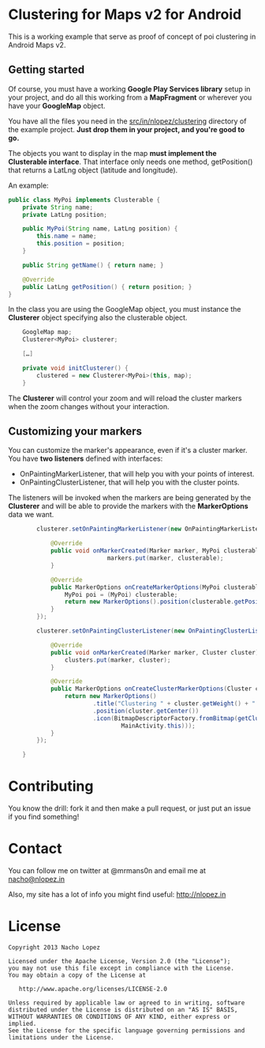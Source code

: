 Clustering for Maps v2 for Android
==================================

This is a working example that serve as proof of concept of poi clustering in Android Maps v2. 

Getting started
---------------

Of course, you must have a working **Google Play Services library** setup in your project, and do all this working from a **MapFragment** or wherever you have your **GoogleMap** object.

You have all the files you need in the [src/in/nlopez/clustering](https://github.com/mrmans0n/android-maps-v2-clustering/tree/master/src/in/nlopez/clustering) directory of the example project. **Just drop them in your project, and you're good to go.**

The objects you want to display in the map **must implement the Clusterable interface**. That interface only needs one method, getPosition() that returns a LatLng object (latitude and longitude).

An example:
```java
public class MyPoi implements Clusterable {
	private String name;
	private LatLng position;

	public MyPoi(String name, LatLng position) {
		this.name = name;
		this.position = position;
	}

	public String getName() { return name; }

	@Override
	public LatLng getPosition() { return position; }
}
```

In the class you are using the GoogleMap object, you must instance the **Clusterer** object specifying also the clusterable object.

```java
	GoogleMap map;
	Clusterer<MyPoi> clusterer;

	[…]

	private void initClusterer() {
		clustered = new Clusterer<MyPoi>(this, map);		
	}

```

The **Clusterer** will control your zoom and will reload the cluster markers when the zoom changes without your interaction.

Customizing your markers
------------------------

You can customize the marker's appearance, even if it's a cluster marker. You have **two listeners** defined with interfaces:

* OnPaintingMarkerListener, that will help you with your points of interest.
* OnPaintingClusterListener, that will help you with the cluster points.

The listeners will be invoked when the markers are being generated by the **Clusterer** and will be able to provide the markers with the **MarkerOptions** data we want.

```java
		clusterer.setOnPaintingMarkerListener(new OnPaintingMarkerListener<MyPoi>() {

			@Override
			public void onMarkerCreated(Marker marker, MyPoi clusterable) {
							markers.put(marker, clusterable);
			}

			@Override
			public MarkerOptions onCreateMarkerOptions(MyPoi clusterable) {
				MyPoi poi = (MyPoi) clusterable;
				return new MarkerOptions().position(clusterable.getPosition()).title(poi.getName()).snippet(poi.getDescription());
			}
		});

		clusterer.setOnPaintingClusterListener(new OnPaintingClusterListener() {

			@Override
			public void onMarkerCreated(Marker marker, Cluster cluster) {
				clusters.put(marker, cluster);
			}

			@Override
			public MarkerOptions onCreateClusterMarkerOptions(Cluster cluster) {
				return new MarkerOptions()
						.title("Clustering " + cluster.getWeight() + " items")
						.position(cluster.getCenter())
						.icon(BitmapDescriptorFactory.fromBitmap(getClusteredLabel(Integer.valueOf(cluster.getWeight()).toString(),
								MainActivity.this)));
			}
		});

	}
```

Contributing
============

You know the drill: fork it and then make a pull request, or just put an issue if you find something!

Contact
=======

You can follow me on twitter at @mrmans0n and email me at nacho@nlopez.in

Also, my site has a lot of info you might find useful: http://nlopez.in

License
=======

    Copyright 2013 Nacho Lopez

    Licensed under the Apache License, Version 2.0 (the "License");
    you may not use this file except in compliance with the License.
    You may obtain a copy of the License at

       http://www.apache.org/licenses/LICENSE-2.0

    Unless required by applicable law or agreed to in writing, software
    distributed under the License is distributed on an "AS IS" BASIS,
    WITHOUT WARRANTIES OR CONDITIONS OF ANY KIND, either express or implied.
    See the License for the specific language governing permissions and
    limitations under the License.